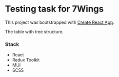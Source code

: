 # Testing task for 7Wings 

This project was bootstrapped with [Create React App](https://github.com/facebook/create-react-app).

The table with tree structure. 

### Stack

- React
- Redux Toolkit
- MUI
- SCSS
